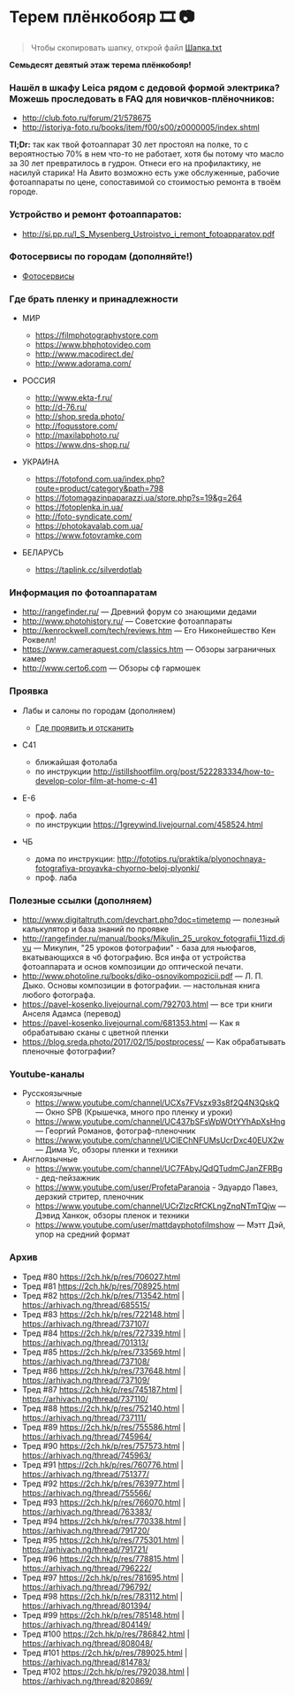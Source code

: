 # Терем плёнкобояр 🎞 📷

> Чтобы скопировать шапку, открой файл [Шапка.txt](Шапка.txt)

**Семьдесят девятый этаж терема плёнкобояр!**

### Нашёл в шкафу Leica рядом с дедовой формой электрика? Можешь проследовать в FAQ для новичков-плёночников:

* <http://club.foto.ru/forum/21/578675>
* <http://istoriya-foto.ru/books/item/f00/s00/z0000005/index.shtml>

**Tl;Dr:** так как твой фотоаппарат 30 лет простоял на полке, то с вероятностью 70% в нем что-то не работает, хотя бы потому что масло за 30 лет превратилось в гудрон. Отнеси его на профилактику, не насилуй старика!
На Авито возможно есть уже обслуженные, рабочие фотоаппараты по цене, сопоставимой со стоимостью ремонта в твоём городе.

### Устройство и ремонт фотоаппаратов:

* <http://si.pp.ru/I_S_Mysenberg_Ustroistvo_i_remont_fotoapparatov.pdf>

### Фотосервисы по городам (дополняйте!)

* [Фотосервисы](Фотосервисы.md)

### Где брать пленку и принадлежности

* МИР
    * <https://filmphotographystore.com>
    * <https://www.bhphotovideo.com>
    * <http://www.macodirect.de/>
    * <http://www.adorama.com/>
* РОССИЯ
    * <http://www.ekta-f.ru/>
    * <http://d-76.ru/>
    * <http://shop.sreda.photo/>
    * <http://foqusstore.com/>
    * <http://maxilabphoto.ru/>
    * <https://www.dns-shop.ru/>
* УКРАИНА
    * <https://fotofond.com.ua/index.php?route=product/category&path=798>
    * <https://fotomagazinpaparazzi.ua/store.php?s=19&g=264>
    * <https://fotoplenka.in.ua/>
    * <http://foto-syndicate.com/>
    * <https://photokavalab.com.ua/>
    * <https://www.fotovramke.com>

* БЕЛАРУСЬ
    * <https://taplink.cc/silverdotlab>

### Информация по фотоаппаратам

* <http://rangefinder.ru/> — Древний форум со знающими дедами
* <http://www.photohistory.ru/> — Советские фотоаппараты
* <http://kenrockwell.com/tech/reviews.htm> — Его Никонейшество Кен Роквелл!
* <https://www.cameraquest.com/classics.htm> — Обзоры заграничных камер
* <http://www.certo6.com> — Обзоры сф гармошек

### Проявка

* Лабы и салоны по городам (дополняем)
    * [Где проявить и отсканить](Где%20проявить%20и%20отсканить.md)

* С41
    * ближайшая фотолаба
    * по инструкции <http://istillshootfilm.org/post/522283334/how-to-develop-color-film-at-home-c-41>
* E-6
    * проф. лаба
    * по инструкции <https://1greywind.livejournal.com/458524.html>
* ЧБ
    * дома по инструкции: <http://fototips.ru/praktika/plyonochnaya-fotografiya-proyavka-chyorno-beloj-plyonki/>
    * проф. лаба

### Полезные ссылки (дополняем)

* <http://www.digitaltruth.com/devchart.php?doc=timetemp> — полезный калькулятор и база знаний по проявке
* <http://rangefinder.ru/manual/books/Mikulin_25_urokov_fotografii_11izd.djvu> — Микулин, "25 уроков фотографии" - база для ньюфагов, вкатывающихся в чб фотографию. Вся инфа от устройства фотоаппарата и основ композиции до оптической печати.
* <http://www.photoline.ru/books/diko-osnovikompozicii.pdf> — Л. П. Дыко. Основы композиции в фотографии. — настольная книга любого фотографа.
* <https://pavel-kosenko.livejournal.com/792703.html> — все три книги Анселя Адамса (перевод)
* <https://pavel-kosenko.livejournal.com/681353.html> — Как я обрабатываю сканы с цветной пленки
* <https://blog.sreda.photo/2017/02/15/postprocess/> — Как обрабатывать пленочные фотографии?

### Youtube-каналы

* Русскоязычные
    * <https://www.youtube.com/channel/UCXs7FVszx93s8f2Q4N3QskQ> — Окно SPB (Крышечка, много про пленку и уроки)
    * <https://www.youtube.com/channel/UC437bSFsWpWOtYYhApXsHng> — Георгий Романов, фотограф-пленочник
    * <https://www.youtube.com/channel/UCIEChNFUMsUcrDxc40EUX2w> — Дима Ус, обзоры пленки и техники
* Англоязычные
    * <https://www.youtube.com/channel/UC7FAbyJQdQTudmCJanZFRBg> - дед-пейзажник
    * <https://www.youtube.com/user/ProfetaParanoia> - Эдуардо Павез, дерзкий стритер, пленочник
    * <https://www.youtube.com/channel/UCrZlzcRfCKLngZnqNTmTQjw> — Дэвид Ханкок, обзоры пленок и техники
    * <https://www.youtube.com/user/mattdayphotofilmshow> — Мэтт Дэй, упор на средний формат

### Архив

* Тред #80 https://2ch.hk/p/res/706027.html
* Тред #81 https://2ch.hk/p/res/708925.html
* Тред #82 https://2ch.hk/p/res/713542.html | https://arhivach.ng/thread/685515/
* Тред #83 https://2ch.hk/p/res/722148.html | https://arhivach.ng/thread/737107/
* Тред #84 https://2ch.hk/p/res/727339.html | https://arhivach.ng/thread/701313/
* Тред #85 https://2ch.hk/p/res/733569.html | https://arhivach.ng/thread/737108/
* Тред #86 https://2ch.hk/p/res/737648.html | https://arhivach.ng/thread/737109/
* Тред #87 https://2ch.hk/p/res/745187.html | https://arhivach.ng/thread/737110/
* Тред #88 https://2ch.hk/p/res/752140.html | https://arhivach.ng/thread/737111/
* Тред #89 https://2ch.hk/p/res/755586.html | https://arhivach.ng/thread/745964/
* Тред #90 https://2ch.hk/p/res/757573.html | https://arhivach.ng/thread/745963/
* Тред #91 https://2ch.hk/p/res/760776.html | https://arhivach.ng/thread/751377/
* Тред #92 https://2ch.hk/p/res/763977.html | https://arhivach.ng/thread/755566/
* Тред #93 https://2ch.hk/p/res/766070.html | https://arhivach.ng/thread/763383/
* Тред #94 https://2ch.hk/p/res/770338.html | https://arhivach.ng/thread/791720/
* Тред #95 https://2ch.hk/p/res/775301.html | https://arhivach.ng/thread/791721/
* Тред #96 https://2ch.hk/p/res/778815.html | https://arhivach.ng/thread/796222/
* Тред #97 https://2ch.hk/p/res/781695.html | https://arhivach.ng/thread/796792/
* Тред #98 https://2ch.hk/p/res/783112.html | https://arhivach.ng/thread/801394/
* Тред #99 https://2ch.hk/p/res/785148.html | https://arhivach.ng/thread/804149/
* Тред #100 https://2ch.hk/p/res/786842.html | https://arhivach.ng/thread/808048/
* Тред #101 https://2ch.hk/p/res/789025.html | https://arhivach.ng/thread/814783/
* Тред #102 https://2ch.hk/p/res/792038.html | https://arhivach.ng/thread/820869/
